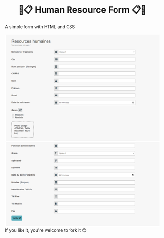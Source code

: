 <h1 align="center">📝📋 Human Resource Form 📋📝</h1> 
A simple form with HTML and CSS
<br/>
<br/>
<img src="form1.png">
<img src="form2.png">
<br/>
If you like it, you're welcome to fork it 😊
